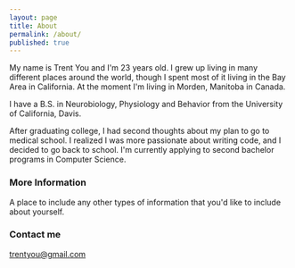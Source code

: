```yaml
---
layout: page
title: About
permalink: /about/
published: true
---
```


My name is Trent You and I'm 23 years old. I grew up living in many different places around the world, though I spent most of it living in the Bay Area in California. At the moment I'm living in Morden, Manitoba in Canada.

I have a B.S. in Neurobiology, Physiology and Behavior from the University of California, Davis. 

After graduating college, I had second thoughts about my plan to go to medical school. I realized I was more passionate about writing code, and I decided to go back to school. I'm currently applying to second bachelor programs in Computer Science. 

### More Information

A place to include any other types of information that you'd like to include about yourself. 

### Contact me

[trentyou@gmail.com](mailto:trentyou@gmail.com)